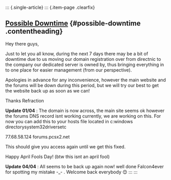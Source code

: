 ::: {.single-article}
::: {.item-page .clearfix}
## [Possible Downtime](/110-possible-downtime.html) {#possible-downtime .contentheading}

Hey there guys,


Just to let you all know, during the next 7 days there may be a bit of
downtime due to us moving our domain registration over from directnic to
the company our dedicated server is owned by, thus bringing everything
in to one place for easier management (from our perspective).

Apologies in advance for any inconvenience, however the main website and
the forums will be down during this period, but we will try our best to
get the website back up as soon as we can!

Thanks
Refraction

**Update 01/04** : The domain is now across, the main site seems ok
however the forums DNS record isnt working currently, we are working on
this.
For now you can add this to your hosts file located in c:windows
directorysystem32driversetc

77.68.58.124 forums.pcsx2.net

This should give you access again until we get this fixed.

Happy April Fools Day! (btw this isnt an april fool)

**Update 04/04** : All seems to be back up again now! well done
Falcon4ever for spotting my mistake -_- . Welcome back everybody
😊
:::
:::
